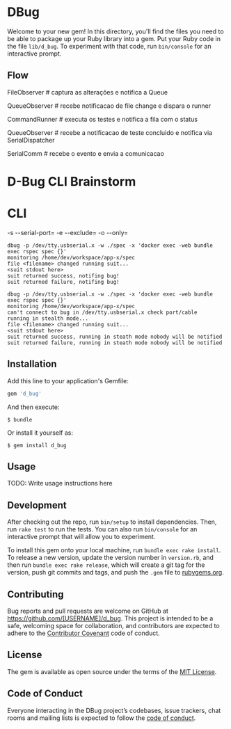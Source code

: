 # DBug

Welcome to your new gem! In this directory, you'll find the files you need to be able to package up your Ruby library into a gem. Put your Ruby code in the file `lib/d_bug`. To experiment with that code, run `bin/console` for an interactive prompt.

## Flow

FileObserver # captura as alterações e notifica a Queue

QueueObserver # recebe notificacao de file change e dispara o runner

CommandRunner # executa os testes e notifica a fila com o status

QueueObserver # recebe a notificacao de teste concluido e notifica via SerialDispatcher

SerialComm # recebe o evento e envia a comunicacao


# D-Bug CLI Brainstorm

# CLI
 -s --serial-port=
 -e --exclude=
 -o --only=

```
dbug -p /dev/tty.usbserial.x -w ./spec -x 'docker exec -web bundle exec rspec spec {}'
monitoring /home/dev/workspace/app-x/spec
file <filename> changed running suit...
<suit stdout here>
suit returned success, notifing bug!
suit returned failure, notifing bug!
```

```
dbug -p /dev/tty.usbserial.x -w ./spec -x 'docker exec -web bundle exec rspec spec {}'
monitoring /home/dev/workspace/app-x/spec
can't connect to bug in /dev/tty.usbserial.x check port/cable
running in stealth mode...
file <filename> changed running suit...
<suit stdout here>
suit returned success, running in steath mode nobody will be notified
suit returned failure, running in steath mode nobody will be notified
```


## Installation

Add this line to your application's Gemfile:

```ruby
gem 'd_bug'
```

And then execute:

    $ bundle

Or install it yourself as:

    $ gem install d_bug

## Usage

TODO: Write usage instructions here

## Development

After checking out the repo, run `bin/setup` to install dependencies. Then, run `rake test` to run the tests. You can also run `bin/console` for an interactive prompt that will allow you to experiment.

To install this gem onto your local machine, run `bundle exec rake install`. To release a new version, update the version number in `version.rb`, and then run `bundle exec rake release`, which will create a git tag for the version, push git commits and tags, and push the `.gem` file to [rubygems.org](https://rubygems.org).

## Contributing

Bug reports and pull requests are welcome on GitHub at https://github.com/[USERNAME]/d_bug. This project is intended to be a safe, welcoming space for collaboration, and contributors are expected to adhere to the [Contributor Covenant](http://contributor-covenant.org) code of conduct.

## License

The gem is available as open source under the terms of the [MIT License](https://opensource.org/licenses/MIT).

## Code of Conduct

Everyone interacting in the DBug project’s codebases, issue trackers, chat rooms and mailing lists is expected to follow the [code of conduct](https://github.com/[USERNAME]/d_bug/blob/master/CODE_OF_CONDUCT.md).
